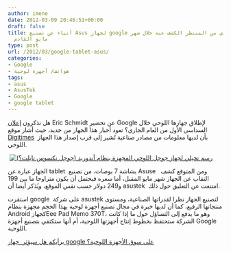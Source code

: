 ```yaml
---
author: imene
date: 2012-03-09 20:46:51+00:00
draft: false
title: أنباء عن تصنيع Asus لجهاز google اللوحي الذي من المنتظر الكشف عنه خلال شهر
  مايو القادم
type: post
url: /2012/03/google-tablet-asus/
categories:
- Google
- هواتف/ أجهزة لوحية
tags:
- asus
- AsusTek
- Google
- google tablet
---
```


هل تذكرون [إعلان](../2011/12/google-android-tablet/) Eric Schmidt عن تحضير Google لإطلاق جهازها اللوحي خلال السداسي الأول من العام الجاري؟ تعود أخبار هذا الجهاز من جديد، حيث أشار موقع [Digitimes](http://www.digitimes.com/news/a20120308PD215.html)  بأن لديها معلومات من مصادر صناعية تُشير إلى قرب إصدار هذا الجهاز اللوحي.




 [![رسم تخيلي لجهاز جوجل اللوحي المجهزة بنظام أندوريد (جوجل نكسوس تابلت؟)](https://www.it-scoop.com/wp-content/uploads/2011/12/Google-Nexus-Tablet.png)
](https://www.it-scoop.com/wp-content/uploads/2011/12/Google-Nexus-Tablet.png)




الجهاز عبارة عن tablet  بشاشة 7 بوصات، من تصنيع Asuse   ومن المتوقع كشف النقاب عن الجهاز شهر مايو المقبل، أما سعره فيحتمل أن يكون متراوحا ما بين 199 و249 دولار حسب نفس الموقع، ويُذكر أيضا أن asustek  امتنعت عن التعليق حول ذلك.




استقرت google  على شركة asustek لتصنيع الجهاز نظرا لقدراتها الصناعية، ومستوى منتجاتها الرفيع، كما أن لديها خبرة في مجال تصنيع أجهزة لوحية بهذا الحجم مجهزة بنظام Android كجهازEee Pad Memo 370T، وهو ما يدفع إلى التساؤل حول ما إذا كانت الشركة ستحتفظ بخطوط إنتاج أجهزتها اللوحية، أم أنها ستكتفي بتصنيع أجهزة Google اللوحية.




[برأيكم هل سيؤثر  جهاز google على سوق الأجهزة اللوحية؟](../2011/12/google-android-tablet-2/)
